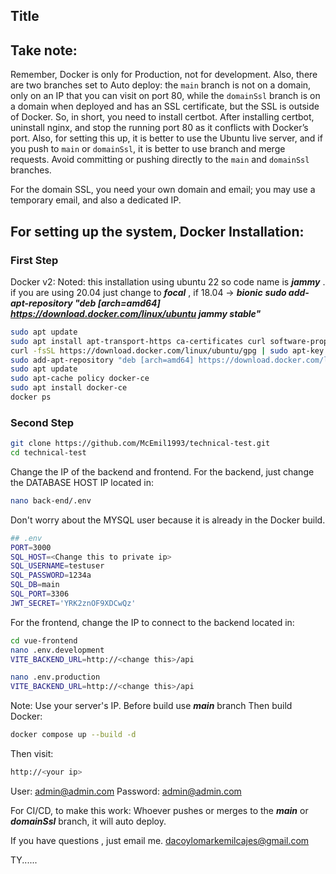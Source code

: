## Title

## Take note:

Remember, Docker is only for Production, not for development. Also, there are two branches set to Auto deploy: the `main` branch is not on a domain, only on an IP that you can visit on port 80, while the `domainSsl` branch is on a domain when deployed and has an SSL certificate, but the SSL is outside of Docker. So, in short, you need to install certbot. After installing certbot, uninstall nginx, and stop the running port 80 as it conflicts with Docker’s port. Also, for setting this up, it is better to use the Ubuntu live server, and if you push to `main` or `domainSsl`, it is better to use branch and merge requests. Avoid committing or pushing directly to the `main` and `domainSsl` branches.

For the domain SSL, you need your own domain and email; you may use a temporary email, and also a dedicated IP.

## For setting up the system, Docker Installation:

### First Step

Docker v2:
Noted: this installation using ubuntu 22 so code name is ***jammy*** .
if you are using 20.04 just change to ***focal*** , if 18.04 -> ***bionic***
***sudo add-apt-repository "deb [arch=amd64] https://download.docker.com/linux/ubuntu jammy stable"***
```bash
sudo apt update
sudo apt install apt-transport-https ca-certificates curl software-properties-common
curl -fsSL https://download.docker.com/linux/ubuntu/gpg | sudo apt-key add -
sudo add-apt-repository "deb [arch=amd64] https://download.docker.com/linux/ubuntu jammy stable"
sudo apt update
sudo apt-cache policy docker-ce
sudo apt install docker-ce
docker ps
```
### Second Step
```bash
git clone https://github.com/McEmil1993/technical-test.git 
cd technical-test
```
Change the IP of the backend and frontend.
For the backend, just change the DATABASE HOST IP located in:
```bash 
nano back-end/.env
```
Don't worry about the MYSQL user because it is already in the Docker build.
```bash 
## .env
PORT=3000
SQL_HOST=<Change this to private ip>
SQL_USERNAME=testuser 
SQL_PASSWORD=1234a
SQL_DB=main
SQL_PORT=3306
JWT_SECRET='YRK2znOF9XDCwQz'
```
For the frontend, change the IP to connect to the backend located in:
```bash
cd vue-frontend
nano .env.development
VITE_BACKEND_URL=http://<change this>/api

nano .env.production
VITE_BACKEND_URL=http://<change this>/api
```
Note: Use your server's IP.
Before build use ***main*** branch
Then build Docker:
```bash
docker compose up --build -d
```
Then visit:
```bash
http://<your ip>
```

User: admin@admin.com 
Password: admin@admin.com

For CI/CD, to make this work: Whoever pushes or merges to the ***main*** or ***domainSsl*** branch, it will auto deploy.

If you have questions , just email me. 
dacoylomarkemilcajes@gmail.com

TY......